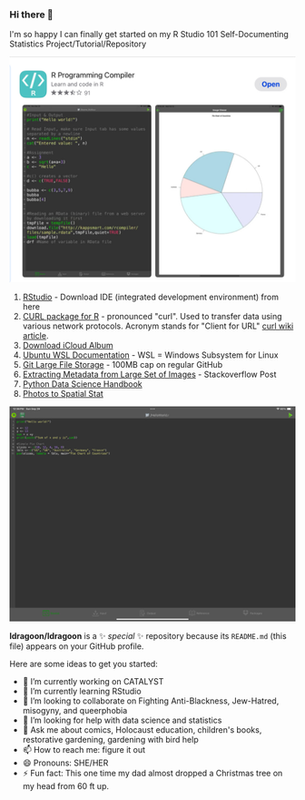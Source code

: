 ### Hi there 👋

I'm so happy I can finally get started on my R Studio 101 Self-Documenting Statistics Project/Tutorial/Repository

![screenshot of r programming compiler app from Apple App store walled garden](img/IMG_9791.jpeg)

1. [RStudio](https://posit.co/downloads/) - Download IDE (integrated development environment) from here
2. [CURL package for R](https://cran.r-project.org/web//packages/curl/vignettes/intro.html) - pronounced "curl". Used to transfer data using various network protocols. Acronym stands for "Client for URL" [curl wiki article](https://en.wikipedia.org/wiki/CURL).
3. [Download iCloud Album](https://support.apple.com/en-us/111762#sharedalbums)
4. [Ubuntu WSL Documentation](https://documentation.ubuntu.com/wsl/en/latest/tutorials/vscode/) - WSL = Windows Subsystem for Linux
5. [Git Large File Storage](https://git-lfs.com) - 100MB cap on regular GitHub
6. [Extracting Metadata from Large Set of Images](https://stackoverflow.com/questions/59707871/extracting-metadata-from-large-set-of-images#59708254) - Stackoverflow Post
7. [Python Data Science Handbook](https://jakevdp.github.io/PythonDataScienceHandbook/)
8. [Photos to Spatial Stat](https://www.seascapemodels.org/rstats/2016/11/14/photos-to-spatialstat.html)

![screenshot of r programming compiler](img/IMG_9792.png)

**ldragoon/ldragoon** is a ✨ _special_ ✨ repository because its `README.md` (this file) appears on your GitHub profile.

Here are some ideas to get you started:

- 🔭 I’m currently working on CATALYST
- 🌱 I’m currently learning RStudio
- 👯 I’m looking to collaborate on Fighting Anti-Blackness, Jew-Hatred, misogyny, and queerphobia
- 🤔 I’m looking for help with data science and statistics
- 💬 Ask me about comics, Holocaust education, children's books, restorative gardening, gardening with bird help
- 📫 How to reach me: figure it out
- 😄 Pronouns: SHE/HER
- ⚡ Fun fact: This one time my dad almost dropped a Christmas tree on my head from 60 ft up.

